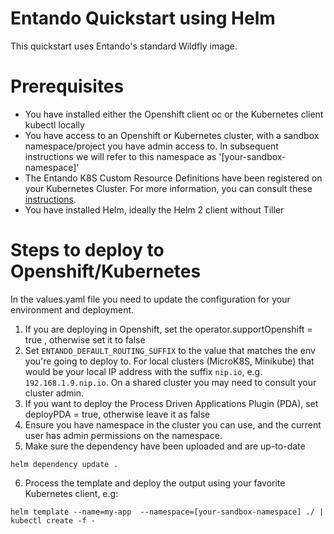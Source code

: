 # Entando Quickstart using Helm

This quickstart uses Entando's standard Wildfly image.

# Prerequisites

  - You have installed either the Openshift client oc or the Kubernetes client kubectl locally
  - You have access to an Openshift or Kubernetes cluster, with a sandbox namespace/project you have admin access to. In subsequent instructions we will refer to this namespace as '[your-sandbox-namespace]'
  - The Entando K8S Custom Resource Definitions have been registered on your Kubernetes Cluster. For more information, you can consult these [instructions](https://github.com/entando-k8s/entando-k8s-custom-model/blob/master/src/main/resources/crd/README.md).
  - You have installed Helm, ideally the Helm 2 client without Tiller


# Steps to deploy to Openshift/Kubernetes

In the values.yaml file you need to update the configuration for your environment and deployment.

1. If you are deploying in Openshift, set the operator.supportOpenshift = true , otherwise set it to false
2. Set `ENTANDO_DEFAULT_ROUTING_SUFFIX` to the value that matches the env you're going to deploy to. For local clusters (MicroK8S, Minikube) that would be your local IP address with the suffix `nip.io`, e.g. `192.168.1.9.nip.io`. On a shared cluster you may need to consult your cluster admin.
3. If you want to deploy the Process Driven Applications Plugin (PDA), set deployPDA = true, otherwise leave it as false
4. Ensure you have namespace in the cluster you can use, and the current user has admin permissions on the namespace.
5. Make sure the dependency have been uploaded and are up-to-date
```
helm dependency update .
```
6. Process the template and deploy the output using your favorite Kubernetes client, e.g:
```
helm template --name=my-app  --namespace=[your-sandbox-namespace] ./ | kubectl create -f -
```
